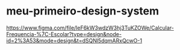 # meu-primeiro-design-system

https://www.figma.com/file/leF6kW3wdzW3hj3TuKZOWe/Calcular-Frequencia-%7C-Escolar?type=design&node-id=2%3A53&mode=design&t=dSQNl5dqmARxQcwO-1
